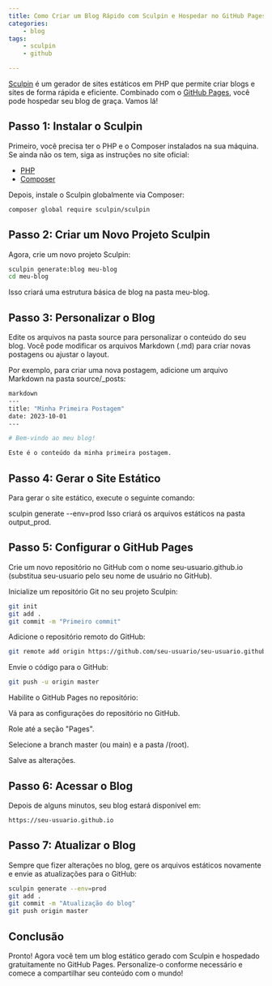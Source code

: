 ```yaml
---
title: Como Criar um Blog Rápido com Sculpin e Hospedar no GitHub Pages 
categories:
    - blog
tags:
    - sculpin
    - github

---
```

[Sculpin](https://sculpin.io/) é um gerador de sites estáticos em PHP que permite criar blogs e sites de forma rápida e eficiente. Combinado com o [GitHub Pages](https://pages.github.com/), você pode hospedar seu blog de graça. Vamos lá!

## Passo 1: Instalar o Sculpin

Primeiro, você precisa ter o PHP e o Composer instalados na sua máquina. Se ainda não os tem, siga as instruções no site oficial:

- [PHP](https://www.php.net/downloads.php)
- [Composer](https://getcomposer.org/download/)

Depois, instale o Sculpin globalmente via Composer:
```sh
composer global require sculpin/sculpin
```

## Passo 2: Criar um Novo Projeto Sculpin

Agora, crie um novo projeto Sculpin:

```sh
sculpin generate:blog meu-blog
cd meu-blog
```

Isso criará uma estrutura básica de blog na pasta meu-blog.

## Passo 3: Personalizar o Blog
Edite os arquivos na pasta source para personalizar o conteúdo do seu blog. Você pode modificar os arquivos Markdown (.md) para criar novas postagens ou ajustar o layout.

Por exemplo, para criar uma nova postagem, adicione um arquivo Markdown na pasta source/_posts:

```sh
markdown
---
title: "Minha Primeira Postagem"
date: 2023-10-01
---

# Bem-vindo ao meu blog!

Este é o conteúdo da minha primeira postagem.
```

## Passo 4: Gerar o Site Estático
Para gerar o site estático, execute o seguinte comando:

sculpin generate --env=prod
Isso criará os arquivos estáticos na pasta output_prod.

## Passo 5: Configurar o GitHub Pages
Crie um novo repositório no GitHub com o nome seu-usuario.github.io (substitua seu-usuario pelo seu nome de usuário no GitHub).

Inicialize um repositório Git no seu projeto Sculpin:
```sh
git init
git add .
git commit -m "Primeiro commit"
```
Adicione o repositório remoto do GitHub:
```sh
git remote add origin https://github.com/seu-usuario/seu-usuario.github.io.git
```
Envie o código para o GitHub:
```sh
git push -u origin master
```
Habilite o GitHub Pages no repositório:

Vá para as configurações do repositório no GitHub.

Role até a seção "Pages".

Selecione a branch master (ou main) e a pasta /(root).

Salve as alterações.

## Passo 6: Acessar o Blog
Depois de alguns minutos, seu blog estará disponível em:
```sh
https://seu-usuario.github.io
```

## Passo 7: Atualizar o Blog
Sempre que fizer alterações no blog, gere os arquivos estáticos novamente e envie as atualizações para o GitHub:
```sh
sculpin generate --env=prod
git add .
git commit -m "Atualização do blog"
git push origin master
```
## Conclusão
Pronto! Agora você tem um blog estático gerado com Sculpin e hospedado gratuitamente no GitHub Pages. Personalize-o conforme necessário e comece a compartilhar seu conteúdo com o mundo!
